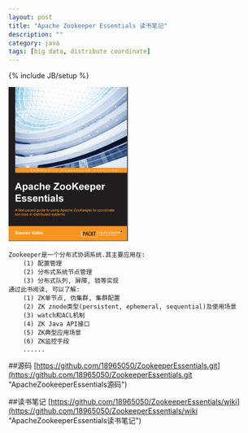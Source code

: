 ```yaml
---
layout: post
title: "Apache Zookeeper Essentials 读书笔记"
description: ""
category: java
tags: [big data, distribute coordinate]
---
```

{% include JB/setup %}

![Apache-Zookeeper-Essentials](/assets/attachment/img/apache-zookeeper-essentials.png)

    Zookeeper是一个分布式协调系统.其主要应用在:
        (1) 配置管理
        (2) 分布式系统节点管理
        (3) 分布式队列, 屏障, 锁等实现
    通过此书阅读, 可以了解:
        (1) ZK单节点, 伪集群, 集群配置
        (2) ZK znode类型(persistent, ephemeral, sequential)及使用场景
        (3) watch和ACL机制
        (4) ZK Java API接口
        (5) ZK典型应用场景
        (6) ZK监控手段
        ......
        
##源码
[https://github.com/18965050/ZookeeperEssentials.git](https://github.com/18965050/ZookeeperEssentials.git "ApacheZookeeperEssentials源码")

    
##读书笔记
[https://github.com/18965050/ZookeeperEssentials/wiki](https://github.com/18965050/ZookeeperEssentials/wiki "ApacheZookeeperEssentials读书笔记")   